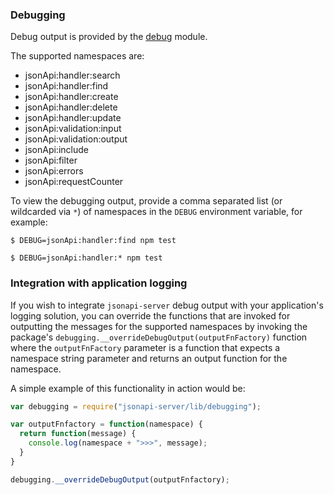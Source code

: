 
### Debugging

Debug output is provided by the [debug](https://www.npmjs.com/package/debug) module.

The supported namespaces are:

 - jsonApi:handler:search
 - jsonApi:handler:find
 - jsonApi:handler:create
 - jsonApi:handler:delete
 - jsonApi:handler:update
 - jsonApi:validation:input
 - jsonApi:validation:output
 - jsonApi:include
 - jsonApi:filter
 - jsonApi:errors
 - jsonApi:requestCounter


To view the debugging output, provide a comma separated list (or wildcarded via `*`) of namespaces in the `DEBUG` environment variable, for example:
```
$ DEBUG=jsonApi:handler:find npm test
```
```
$ DEBUG=jsonApi:handler:* npm test
```

### Integration with application logging

If you wish to integrate `jsonapi-server` debug output with your application's logging solution, you can override the functions that are invoked for outputting the messages for the supported namespaces by invoking the package's `debugging.__overrideDebugOutput(outputFnFactory)` function where the `outputFnFactory` parameter is a function that expects a namespace string parameter and returns an output function for the namespace.

A simple example of this functionality in action would be:

```javascript
var debugging = require("jsonapi-server/lib/debugging");

var outputFnfactory = function(namespace) {
  return function(message) {
    console.log(namespace + ">>>", message);
  }
}

debugging.__overrideDebugOutput(outputFnfactory);
```

